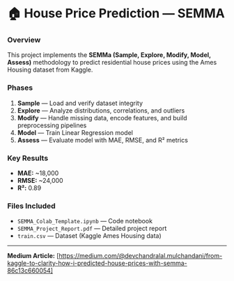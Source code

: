 # 🏠 House Price Prediction — SEMMA

### Overview
This project implements the **SEMMa (Sample, Explore, Modify, Model, Assess)** methodology to predict residential house prices using the Ames Housing dataset from Kaggle.

### Phases
1. **Sample** — Load and verify dataset integrity  
2. **Explore** — Analyze distributions, correlations, and outliers  
3. **Modify** — Handle missing data, encode features, and build preprocessing pipelines  
4. **Model** — Train Linear Regression model  
5. **Assess** — Evaluate model with MAE, RMSE, and R² metrics

### Key Results
- **MAE:** ~18,000  
- **RMSE:** ~24,000  
- **R²:** 0.89  

### Files Included
- `SEMMA_Colab_Template.ipynb` — Code notebook  
- `SEMMA_Project_Report.pdf` — Detailed project report  
- `train.csv` — Dataset (Kaggle Ames Housing data)

---

**Medium Article:** [https://medium.com/@devchandralal.mulchandani/from-kaggle-to-clarity-how-i-predicted-house-prices-with-semma-86c13c660054]
